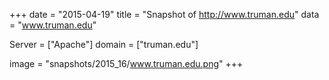 
+++
date = "2015-04-19"
title = "Snapshot of http://www.truman.edu"
data = "www.truman.edu"

Server = ["Apache"]
domain = ["truman.edu"]

  image = "snapshots/2015_16/www.truman.edu.png"
+++
#
